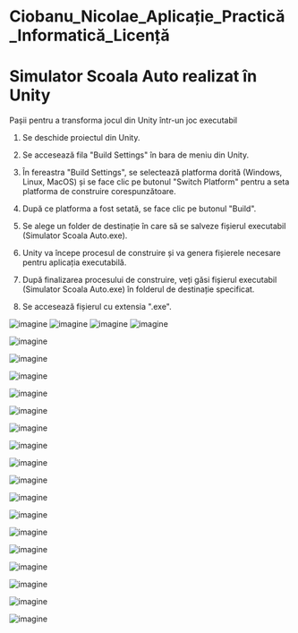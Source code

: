 # Ciobanu_Nicolae_Aplicație_Practică_Informatică_Licență

# Simulator Scoala Auto realizat în Unity

Pașii pentru a transforma jocul din Unity într-un joc executabil
1. Se deschide proiectul din Unity.

2. Se accesează fila "Build Settings" în bara de meniu din Unity.

3. În fereastra "Build Settings", se selectează platforma dorită (Windows, Linux, MacOS) și se face clic pe butonul "Switch Platform" pentru a seta platforma de construire corespunzătoare.

4. După ce platforma a fost setată, se face clic pe butonul "Build".

5. Se alege un folder de destinație în care să se salveze fișierul executabil (Simulator Scoala Auto.exe).

6. Unity va începe procesul de construire și va genera fișierele necesare pentru aplicația executabilă.

7. După finalizarea procesului de construire, veți găsi fișierul executabil (Simulator Scoala Auto.exe) în folderul de destinație specificat.

8. Se accesează fișierul cu extensia ".exe".


![imagine](imagini/volan_schimbator_de_viteze_pedale.JPG)
![imagine](imagini/volan.JPG)
![imagine](imagini/shifter.JPG)
![imagine](imagini/pedale.JPG)

![imagine](imagini/BMW_X5.JPG)

![imagine](imagini/Ograda.JPG)

![imagine](imagini/Parcare.JPG)

![imagine](imagini/VAZ_2105.JPG)

![imagine](imagini/VAZ__2105.png)

![imagine](imagini/dark.JPG)

![imagine](imagini/garaj.JPG)

![imagine](imagini/interior_Vaz_2105.JPG)

![imagine](imagini/intuneric.JPG)

![imagine](imagini/lumina.JPG)

![imagine](imagini/ograda2.JPG)

![imagine](imagini/ograda3.JPG)

![imagine](imagini/panta.JPG)

![imagine](imagini/parcare2.JPG)

![imagine](imagini/parcare_laterala.JPG)

![imagine](imagini/parcare_laterala2.JPG)



![imagine](imagini/selecatre_masina.JPG)



